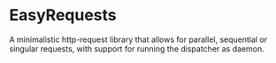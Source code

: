 # EasyRequests
A minimalistic http-request library that allows for parallel, sequential or singular requests, with support for running the dispatcher as daemon.
